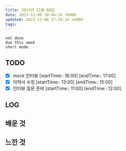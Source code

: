 ```yaml
---
title: 2023년 11월 08일
date: 2023-11-08 10:44:24 +0900
updated: 2023-11-08 17:34:14 +0900
tags: 
---
```


```tasks
not done 
due this week
short mode
```

## TODO
- [x] mock 인터뷰 [startTime:: 16:00]  [endTime:: 17:00]
- [x] 이력서 수정 [startTime:: 13:00]  [endTime:: 15:00]
- [x] 인터뷰 질문 준비 [startTime:: 11:00]  [endTime:: 12:00]

## LOG

## 배운 것

## 느낀 것